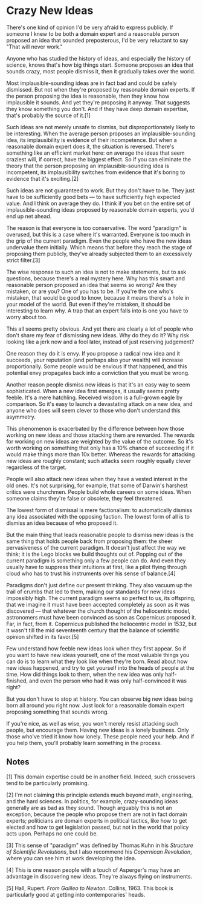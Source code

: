 # Crazy New Ideas

There's one kind of opinion I'd be very afraid to express publicly. If someone I knew to be both a domain expert and a reasonable person proposed an idea that sounded preposterous, I'd be very reluctant to say "That will never work."

Anyone who has studied the history of ideas, and especially the history of science, knows that's how big things start. Someone proposes an idea that sounds crazy, most people dismiss it, then it gradually takes over the world.

Most implausible-sounding ideas are in fact bad and could be safely dismissed. But not when they're proposed by reasonable domain experts. If the person proposing the idea is reasonable, then they know how implausible it sounds. And yet they're proposing it anyway. That suggests they know something you don't. And if they have deep domain expertise, that's probably the source of it.[1]

Such ideas are not merely unsafe to dismiss, but disproportionately likely to be interesting. When the average person proposes an implausible-sounding idea, its implausibility is evidence of their incompetence. But when a reasonable domain expert does it, the situation is reversed. There's something like an efficient market here: on average the ideas that seem craziest will, if correct, have the biggest effect. So if you can eliminate the theory that the person proposing an implausible-sounding idea is incompetent, its implausibility switches from evidence that it's boring to evidence that it's exciting.[2]

Such ideas are not guaranteed to work. But they don't have to be. They just have to be sufficiently good bets — to have sufficiently high expected value. And I think on average they do. I think if you bet on the entire set of implausible-sounding ideas proposed by reasonable domain experts, you'd end up net ahead.

The reason is that everyone is too conservative. The word "paradigm" is overused, but this is a case where it's warranted. Everyone is too much in the grip of the current paradigm. Even the people who have the new ideas undervalue them initially. Which means that before they reach the stage of proposing them publicly, they've already subjected them to an excessively strict filter.[3]

The wise response to such an idea is not to make statements, but to ask questions, because there's a real mystery here. Why has this smart and reasonable person proposed an idea that seems so wrong? Are they mistaken, or are you? One of you has to be. If you're the one who's mistaken, that would be good to know, because it means there's a hole in your model of the world. But even if they're mistaken, it should be interesting to learn why. A trap that an expert falls into is one you have to worry about too.

This all seems pretty obvious. And yet there are clearly a lot of people who don't share my fear of dismissing new ideas. Why do they do it? Why risk looking like a jerk now and a fool later, instead of just reserving judgement?

One reason they do it is envy. If you propose a radical new idea and it succeeds, your reputation (and perhaps also your wealth) will increase proportionally. Some people would be envious if that happened, and this potential envy propagates back into a conviction that you must be wrong.

Another reason people dismiss new ideas is that it's an easy way to seem sophisticated. When a new idea first emerges, it usually seems pretty feeble. It's a mere hatchling. Received wisdom is a full-grown eagle by comparison. So it's easy to launch a devastating attack on a new idea, and anyone who does will seem clever to those who don't understand this asymmetry.

This phenomenon is exacerbated by the difference between how those working on new ideas and those attacking them are rewarded. The rewards for working on new ideas are weighted by the value of the outcome. So it's worth working on something that only has a 10% chance of succeeding if it would make things more than 10x better. Whereas the rewards for attacking new ideas are roughly constant; such attacks seem roughly equally clever regardless of the target.

People will also attack new ideas when they have a vested interest in the old ones. It's not surprising, for example, that some of Darwin's harshest critics were churchmen. People build whole careers on some ideas. When someone claims they're false or obsolete, they feel threatened.

The lowest form of dismissal is mere factionalism: to automatically dismiss any idea associated with the opposing faction. The lowest form of all is to dismiss an idea because of who proposed it.

But the main thing that leads reasonable people to dismiss new ideas is the same thing that holds people back from proposing them: the sheer pervasiveness of the current paradigm. It doesn't just affect the way we think; it is the Lego blocks we build thoughts out of. Popping out of the current paradigm is something only a few people can do. And even they usually have to suppress their intuitions at first, like a pilot flying through cloud who has to trust his instruments over his sense of balance.[4]

Paradigms don't just define our present thinking. They also vacuum up the trail of crumbs that led to them, making our standards for new ideas impossibly high. The current paradigm seems so perfect to us, its offspring, that we imagine it must have been accepted completely as soon as it was discovered — that whatever the church thought of the heliocentric model, astronomers must have been convinced as soon as Copernicus proposed it. Far, in fact, from it. Copernicus published the heliocentric model in 1532, but it wasn't till the mid seventeenth century that the balance of scientific opinion shifted in its favor.[5]

Few understand how feeble new ideas look when they first appear. So if you want to have new ideas yourself, one of the most valuable things you can do is to learn what they look like when they're born. Read about how new ideas happened, and try to get yourself into the heads of people at the time. How did things look to them, when the new idea was only half-finished, and even the person who had it was only half-convinced it was right?

But you don't have to stop at history. You can observe big new ideas being born all around you right now. Just look for a reasonable domain expert proposing something that sounds wrong.

If you're nice, as well as wise, you won't merely resist attacking such people, but encourage them. Having new ideas is a lonely business. Only those who've tried it know how lonely. These people need your help. And if you help them, you'll probably learn something in the process.

## Notes

[1]
This domain expertise could be in another field. Indeed, such crossovers tend to be particularly promising.

[2]
I'm not claiming this principle extends much beyond math, engineering, and the hard sciences. In politics, for example, crazy-sounding ideas generally are as bad as they sound. Though arguably this is not an exception, because the people who propose them are not in fact domain experts; politicians are domain experts in political tactics, like how to get elected and how to get legislation passed, but not in the world that policy acts upon. Perhaps no one could be.

[3]
This sense of "paradigm" was defined by Thomas Kuhn in his *Structure of Scientific Revolutions*, but I also recommend his *Copernican Revolution*, where you can see him at work developing the idea.

[4]
This is one reason people with a touch of Asperger's may have an advantage in discovering new ideas. They're always flying on instruments.

[5]
Hall, Rupert. *From Galileo to Newton.* Collins, 1963. This book is particularly good at getting into contemporaries' heads.